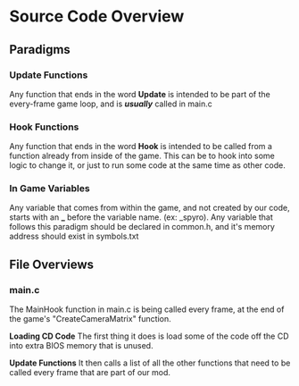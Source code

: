 # Source Code Overview

## Paradigms
### Update Functions
Any function that ends in the word **Update** is intended to be part of the every-frame game loop, and is ***usually*** called in main.c
### Hook Functions
Any function that ends in the word **Hook** is intended to be called from a function already from inside of the game. 
This can be to hook into some logic to change it, or just to run some code at the same time as other code.
### In Game Variables
Any variable that comes from within the game, and not created by our code, starts with an **_** before the variable name. (ex: _spyro). Any variable that follows this paradigm should be declared in common.h, and it's memory address should exist in symbols.txt

## File Overviews
### main.c
The MainHook function in main.c is being called every frame, at the end of the game's "CreateCameraMatrix" function.   

**Loading CD Code**
The first thing it does is load some of the code off the CD into extra BIOS memory that is unused.

**Update Functions**
It then calls a list of all the other functions that need to be called every frame that are part of our mod.